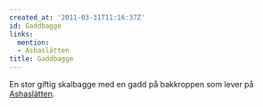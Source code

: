 ```yaml
---
created_at: '2011-03-31T11:16:37Z'
id: Gaddbagge
links:
  mention:
  - Ashaslätten
title: Gaddbagge
---
```


En stor giftig skalbagge med en gadd på bakkroppen som lever på [Ashaslätten].

  [Ashaslätten]: Ashaslätten